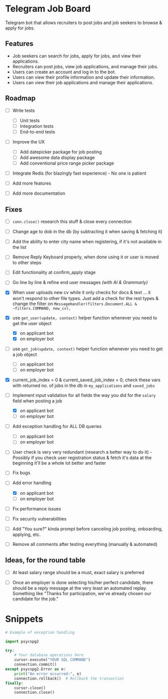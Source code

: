 # Telegram Job Board

Telegram bot that allows recruiters to post jobs and job seekers to browse & apply for jobs.



## Features

- Job seekers can search for jobs, apply for jobs, and view their applications.
- Recruiters can post jobs, view job applications, and manage their jobs.
- Users can create an account and log in to the bot.
- Users can view their profile information and update their information.
- Users can view their job applications and manage their applications.


## Roadmap

- [ ] Write tests
  - [ ] Unit tests
  - [ ] Integration tests
  - [ ] End-to-end tests
- [ ] Improve the UX
  - [ ] Add datepicker package for job posting
  - [ ] Add awesome data display package
  - [ ] Add conventional price range picker package
- [ ] Integrate Redis (for blazingly fast experience) - No one is patient
- [ ] Add more features
- [ ] Add more documentation


## Fixes

- [ ] `conn.close()` research this stuff & close every connection
- [ ] Change age to dob in the db (by subtracting it when saving & fetching it)
- [ ] Add the ability to enter city name when registering, if it's not available in the list
- [ ] Remove Reply Keyboard properly, when done using it or user is moved to other steps
- [ ] Edit functionality at confirm_apply stage
- [ ] Go line by line & refine end user messages *(with AI & Grammarly)*
- [x] When user uploads new cv while it only checks for docs & text ... it won't respond to other file types. Just add a check for the rest types & change the filter on `MessageHandler(filters.Document.ALL & ~filters.COMMAND, new_cv),`
- [X] use `get_user(update, context)` helper function whenever you need to get the user object
  - [x] on applicant bot
  - [x] on employer bot
- [ ] use `get_job(update, context)` helper function whenever you need to get a job object
  - [ ] on applicant bot
  - [ ] on employer bot
- [x] current_job_index = 0 & current_saved_job_index = 0; check these vars with returned no. of jobs in the db in `my_applications` and `saved_jobs`
- [ ] Implement input validation for all fields the way you did for the `salary` field when posting a job
  - [x] on applicant bot
  - [ ] on employer bot
- [ ] Add exception handling for ALL DB queries
  - [ ] on applicant bot
  - [ ] on employer bot
- [ ] User check is very very redundant (research a better way to do it) - Possibly if you check user registration status & fetch it's data at the beginning it'll be a whole lot better and faster
- [ ] Fix bugs
- [ ] Add error handling
  - [x] on applicant bot
  - [ ] on employer bot
- [ ] Fix performance issues
- [ ] Fix security vulnerabilities
- [ ] Add "You sure?" kinda prompt before canceling job posting, onboarding, applying, etc.
- [ ] Remove all comments after testing everything (manually & automated)


## Ideas, for the round table
-  [ ] At least salary range should be a must, exact salary is preferred
-  [ ] Once an employer is done selecting his/her perfect candidate, there should be a reply message at the very least an automated replay. Something like "Thanks for participation, we've already chosen our candidate for the job."


# Snippets

```py
# Example of exception handling

import psycopg2

try:
    # Your database operations here
    cursor.execute("YOUR SQL COMMAND")
    connection.commit()
except psycopg2.Error as e:
    print("An error occurred:", e)
    connection.rollback()  # Rollback the transaction
finally:
    cursor.close()
    connection.close()

```
